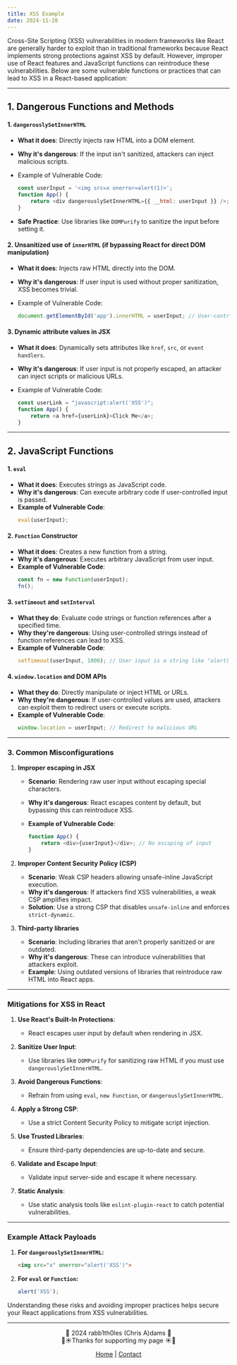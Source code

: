 ```yaml
---
title: XSS Example
date: 2024-11-20
---
```



Cross-Site Scripting (XSS) vulnerabilities in modern frameworks like React are generally harder to exploit than in traditional frameworks because React implements strong protections against XSS by default. However, improper use of React features and JavaScript functions can reintroduce these vulnerabilities. Below are some vulnerable functions or practices that can lead to XSS in a React-based application:

---

## 1. Dangerous Functions and Methods
#### 1. **`dangerouslySetInnerHTML`**
   - **What it does**: Directly injects raw HTML into a DOM element.
   - **Why it's dangerous**: If the input isn't sanitized, attackers can inject malicious scripts.

   - Example of Vulnerable Code:
     ```javascript
     const userInput = '<img src=x onerror=alert(1)>';
     function App() {
         return <div dangerouslySetInnerHTML={{ __html: userInput }} />;
     }
     ```
   - **Safe Practice**: Use libraries like `DOMPurify` to sanitize the input before setting it.

#### 2. Unsanitized use of `innerHTML` (if bypassing React for direct DOM manipulation)
   - **What it does**: Injects raw HTML directly into the DOM.
   - **Why it's dangerous**: If user input is used without proper sanitization, XSS becomes trivial.

   - Example of Vulnerable Code:
     ```javascript
     document.getElementById('app').innerHTML = userInput; // User-controlled input
     ```

#### 3. **Dynamic attribute values in JSX**
   - **What it does**: Dynamically sets attributes like `href`, `src`, or `event handlers`.
   - **Why it's dangerous**: If user input is not properly escaped, an attacker can inject scripts or malicious URLs.

   - Example of Vulnerable Code:
     ```javascript
     const userLink = "javascript:alert('XSS')";
     function App() {
         return <a href={userLink}>Click Me</a>;
     }
     ```

---

## 2. JavaScript Functions
#### 1. **`eval`**
   - **What it does**: Executes strings as JavaScript code.
   - **Why it's dangerous**: Can execute arbitrary code if user-controlled input is passed.
   - **Example of Vulnerable Code**:
     ```javascript
     eval(userInput);
     ```

#### 2. **`Function` Constructor**
   - **What it does**: Creates a new function from a string.
   - **Why it's dangerous**: Executes arbitrary JavaScript from user input.
   - **Example of Vulnerable Code**:
     ```javascript
     const fn = new Function(userInput);
     fn();
     ```

#### 3. **`setTimeout` and `setInterval`**
   - **What they do**: Evaluate code strings or function references after a specified time.
   - **Why they're dangerous**: Using user-controlled strings instead of function references can lead to XSS.
   - **Example of Vulnerable Code**:
     ```javascript
     setTimeout(userInput, 1000); // User input is a string like "alert('XSS')"
     ```

#### 4. **`window.location` and DOM APIs**
   - **What they do**: Directly manipulate or inject HTML or URLs.
   - **Why they're dangerous**: If user-controlled values are used, attackers can exploit them to redirect users or execute scripts.
   - **Example of Vulnerable Code**:
     ```javascript
     window.location = userInput; // Redirect to malicious URL
     ```

---

### **3. Common Misconfigurations**
1. **Improper escaping in JSX**
   - **Scenario**: Rendering raw user input without escaping special characters.
   - **Why it's dangerous**: React escapes content by default, but bypassing this can reintroduce XSS.

   - **Example of Vulnerable Code**:
     ```javascript
     function App() {
         return <div>{userInput}</div>; // No escaping of input
     }
     ```

2. **Improper Content Security Policy (CSP)**
   - **Scenario**: Weak CSP headers allowing unsafe-inline JavaScript execution.
   - **Why it's dangerous**: If attackers find XSS vulnerabilities, a weak CSP amplifies impact.
   - **Solution**: Use a strong CSP that disables `unsafe-inline` and enforces `strict-dynamic`.

3. **Third-party libraries**
   - **Scenario**: Including libraries that aren't properly sanitized or are outdated.
   - **Why it's dangerous**: These can introduce vulnerabilities that attackers exploit.
   - **Example**: Using outdated versions of libraries that reintroduce raw HTML into React apps.

---

### **Mitigations for XSS in React**
1. **Use React's Built-In Protections**:
   - React escapes user input by default when rendering in JSX.

2. **Sanitize User Input**:
   - Use libraries like `DOMPurify` for sanitizing raw HTML if you must use `dangerouslySetInnerHTML`.

3. **Avoid Dangerous Functions**:
   - Refrain from using `eval`, `new Function`, or `dangerouslySetInnerHTML`.

4. **Apply a Strong CSP**:
   - Use a strict Content Security Policy to mitigate script injection.

5. **Use Trusted Libraries**:
   - Ensure third-party dependencies are up-to-date and secure.

6. **Validate and Escape Input**:
   - Validate input server-side and escape it where necessary.

7. **Static Analysis**:
   - Use static analysis tools like `eslint-plugin-react` to catch potential vulnerabilities.

---

### Example Attack Payloads
1. **For `dangerouslySetInnerHTML`:**
   ```html
   <img src="x" onerror="alert('XSS')">
   ```

2. **For `eval` or `Function`:**
   ```javascript
   alert('XSS');
   ```

Understanding these risks and avoiding improper practices helps secure your React applications from XSS vulnerabilities.

---
<div style="text-align: center;">
	<div class="gradient-text">👾 2024 rabb1th0les (Chris A)dams 👾</div> 
	🌴☀Thanks for supporting my page ☀🌴
	<nav>
		<ul style="list-style: none; padding: 0;">
			<div style="text-align: center;">
				<li><a href="index.html">Home</a> | <a href="Contact.html">Contact</a></li>
			</div>
		</ul>
	</nav>	
</div>